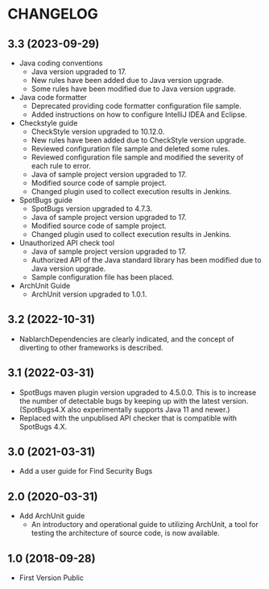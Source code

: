 # CHANGELOG

## 3.3 (2023-09-29)

- Java coding conventions
  - Java version upgraded to 17.
  - New rules have been added due to Java version upgrade.
  - Some rules have been modified due to Java version upgrade.
- Java code formatter
  - Deprecated providing code formatter configuration file sample.
  - Added instructions on how to configure IntelliJ IDEA and Eclipse.
- Checkstyle guide
  - CheckStyle version upgraded to 10.12.0.
  - New rules have been added due to CheckStyle version upgrade.
  - Reviewed configuration file sample and deleted some rules.
  - Reviewed configuration file sample and modified the severity of each rule to error.
  - Java of sample project version upgraded to 17.
  - Modified source code of sample project.
  - Changed plugin used to collect execution results in Jenkins.
- SpotBugs guide
  - SpotBugs version upgraded to 4.7.3.
  - Java of sample project version upgraded to 17.
  - Modified source code of sample project.
  - Changed plugin used to collect execution results in Jenkins.
- Unauthorized API check tool
  - Java of sample project version upgraded to 17.
  - Authorized API of the Java standard library has been modified due to Java version upgrade.
  - Sample configuration file has been placed.
- ArchUnit Guide
  - ArchUnit version upgraded to 1.0.1.

## 3.2 (2022-10-31)

- NablarchDependencies are clearly indicated, and the concept of diverting to other frameworks is described.

## 3.1 (2022-03-31)

- SpotBugs maven plugin version upgraded to 4.5.0.0.
  This is to increase the number of detectable bugs by keeping up with the latest version.
  (SpotBugs4.X also experimentally supports Java 11 and newer.)
- Replaced with the unpublised API checker that is compatible with SpotBugs 4.X.

## 3.0 (2021-03-31)

- Add a user guide for Find Security Bugs
 
## 2.0 (2020-03-31)

- Add ArchUnit guide
  - An introductory and operational guide to utilizing ArchUnit, a tool for testing the architecture of source code, is now available.

## 1.0 (2018-09-28)

- First Version Public
